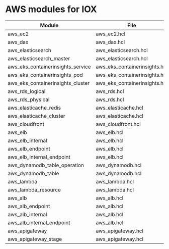 # AWS modules for IOX

| Module                            | File                          |
|-----------------------------------|-------------------------------|
| aws_ec2                           | aws_ec2.hcl                   |
| aws_dax                           | aws_dax.hcl                   |
| aws_elasticsearch                 | aws_elasticsearch.hcl         |
| aws_elasticsearch_master          | aws_elasticsearch.hcl         |
| aws_eks_containerinsights_service | aws_eks_containerinsights.hcl |
| aws_eks_containerinsights_pod     | aws_eks_containerinsights.hcl |
| aws_eks_containerinsights_cluster | aws_eks_containerinsights.hcl |
| aws_rds_logical                   | aws_rds.hcl                   |
| aws_rds_physical                  | aws_rds.hcl                   |
| aws_elasticache_redis             | aws_elasticache.hcl           |
| aws_elasticache_cluster           | aws_elasticache.hcl           |
| aws_cloudfront                    | aws_cloudfront.hcl            |
| aws_elb                           | aws_elb.hcl                   |
| aws_elb_internal                  | aws_elb.hcl                   |
| aws_elb_endpoint                  | aws_elb.hcl                   |
| aws_elb_internal_endpoint         | aws_elb.hcl                   |
| aws_dynamodb_table_operation      | aws_dynamodb.hcl              |
| aws_dynamodb_table                | aws_dynamodb.hcl              |
| aws_lambda                        | aws_lambda.hcl                |
| aws_lambda_resource               | aws_lambda.hcl                |
| aws_alb                           | aws_alb.hcl                   |
| aws_alb_endpoint                  | aws_alb.hcl                   |
| aws_alb_internal                  | aws_alb.hcl                   |
| aws_alb_internal_endpoint         | aws_alb.hcl                   |
| aws_apigateway                    | aws_apigateway.hcl            |
| aws_apigateway_stage              | aws_apigateway.hcl            |
